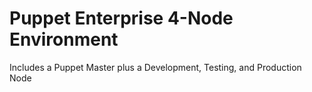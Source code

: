 # Puppet Enterprise 4-Node Environment
Includes a Puppet Master plus a Development, Testing, and Production Node

